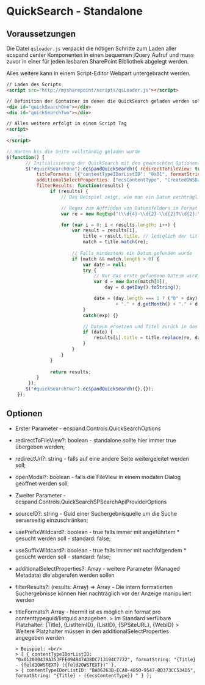 # QuickSearch - Standalone #

## Voraussetzungen ##

Die Datei ``qsloader.js`` verpackt die nötigen Schritte zum Laden 
aller ecspand center Komponenten in einen bequemen jQuery 
Aufruf und muss zuvor in einer für jeden lesbaren SharePoint 
Bibliothek abgelegt werden.

Alles weitere kann in einem Script-Editor Webpart untergebracht werden.

```html
// Laden des Scripts
<script src="http://mysharepoint/scripts/qsLoader.js"></script>

// Definition der Container in denen die QuickSearch geladen werden soll
<div id="quickSearchOne"></div>
<div id="quickSearchTwo"></div>

// Alles weitere erfolgt in einem Script Tag
<script>
    ...
</script>
```

```javascript
// Warten bis die Seite vollständig geladen wurde
$(function() {
       // Initialisierung der QuickSearch mit den gewünschten Optionen
       $("#quickSearchOne").ecspandQuickSearch({ redirectToFileView: true}, { 
           titleFormats: [{"contentTypeIDorListID": "0x01", formatString: "{Title} - ({ecsContentType}) | {CreatedOWSDate}"}], 
           additionalSelectProperties: ["ecsContentType", "CreatedOWSDate"],
           filterResults: function(results) { 
				if (results) {
                    // Das Beispiel zeigt, wie man ein Datum nachträglich formatieren kann

                    // Regex zum Auffinden von Datumsfeldern im Format 2015-12-16T12:23:44Z
					var re = new RegExp("(\\d{4}-\\d{2}-\\d{2}T\\d{2}:\\d{2}:\\d{2}Z)", "gi");

					for (var i = 0; i < results.length; i++) {
						var result = results[i],
							title = result.title, // lediglich der title wird für die Ausgabe in der QuickSearch benötigt
							match = title.match(re);
						
                        // Falls mindestens ein Datum gefunden wurde
						if (match && match.length > 0) {
							var date = null;
							try {
                                // Nur das erste gefundene Dateum wird ersetzt
								var d = new Date(match[0]),
									day = d.getDay().toString();

								date = (day.length === 1 ? ("0" + day) : day)
										+ "." + d.getMonth() + "." + d.getFullYear();
							}
							catch(exp) {}

                            // Dateum ersetzen und Titel zurück in das results Array schreiben
							if (date) {
								results[i].title = title.replace(re, date);
							}
						}
					}
				}
				
				return results;
		   }
        });
       $("#quickSearchTwo").ecspandQuickSearch({},{}); 
    });
```

## Optionen ##

* Erster Parameter - ecspand.Controls.QuickSearchOptions
 * redirectToFileView?: boolean - standalone sollte hier immer true übergeben werden;
 * redirectUrl?: string - falls auf eine andere Seite weitergeleitet werden soll;
 * openModal?: boolean - falls die FileView in einem modalen Dialog geöffnet werden soll;
* Zweiter Parameter - ecspand.Controls.QuickSearchSPSearchApiProviderOptions
 * sourceID?: string - Guid einer Suchergebnisquelle um die Suche serverseitig einzuschränken;
 * usePrefixWildcard?: boolean - true falls immer mit angeführtem * gesucht werden soll - standard: false;
 * useSuffixWildcard?: boolean - true falls immer mit nachfolgendem * gesucht werden soll - standard: false;
 * additionalSelectProperties?: Array<string> - weitere Parameter (Managed Metadata) die abgerufen werden sollen 
 * filterResults?: (results: Array<QuickSearchResult>) => Array<QuickSearchResult> - Die intern formatierten Suchergebnisse können hier nachträglich vor der Anzeige manipuliert werden
 * titleFormats?: Array<TitleFormat> - hiermit ist es möglich ein format pro contenttypeguid/listguid anzugeben. 
       > Im Standard verfübare Platzhalter: {Title}, {ListItemID}, {ListID}, {SPSiteURL}, {WebID}
       > <br/>Weitere Platzhalter müssen in den additionalSelectProperties angegeben werden
 
       > Beispiel: <br/>
       > [ { contentTypeIDorListID: "0x012000439A353FFE094B47AD8DC713194C7722", formatString: "{Title} - {feld1OWSTEXT} ({feld2OWSTEXT})" }, 
       > { contentTypeIDorListID: "BA06263B-ECA0-4850-9547-BD373CC534D5", formatString: "{Title} - ({ecsContentType}) " } ];
        